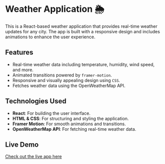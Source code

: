 # Weather Application 🌦️

This is a React-based weather application that provides real-time weather updates for any city. The app is built with a responsive design and includes animations to enhance the user experience.

## Features
- Real-time weather data including temperature, humidity, wind speed, and more.
- Animated transitions powered by `framer-motion`.
- Responsive and visually appealing design using `CSS`.
- Fetches weather data using the OpenWeatherMap API.

## Technologies Used
- **React**: For building the user interface.
- **HTML & CSS**: For structuring and styling the application.
- **Framer Motion**: For smooth animations and transitions.
- **OpenWeatherMap API**: For fetching real-time weather data.

## Live Demo
[Check out the live app here](https://as07-weather-application.netlify.app/)
